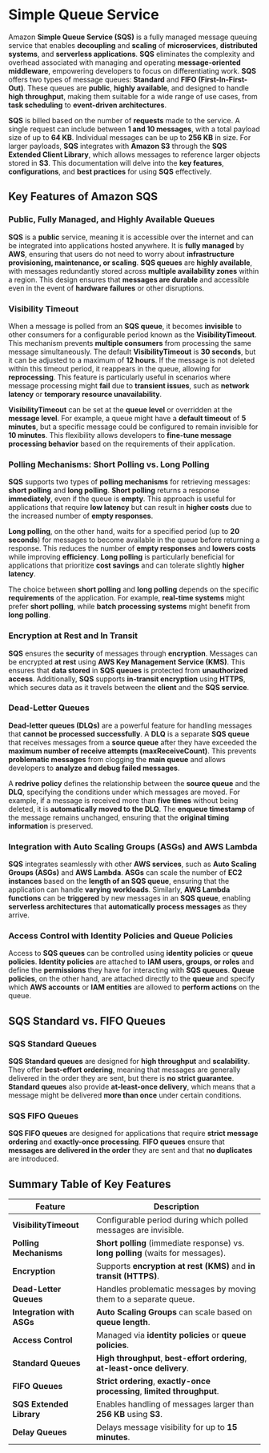# Simple Queue Service

Amazon **Simple Queue Service (SQS)** is a fully managed message queuing service that enables **decoupling** and **scaling** of **microservices**, **distributed systems**, and **serverless applications**. **SQS** eliminates the complexity and overhead associated with managing and operating **message-oriented middleware**, empowering developers to focus on differentiating work. **SQS** offers two types of message queues: **Standard** and **FIFO (First-In-First-Out)**. These queues are **public**, **highly available**, and designed to handle **high throughput**, making them suitable for a wide range of use cases, from **task scheduling** to **event-driven architectures**.

**SQS** is billed based on the number of **requests** made to the service. A single request can include between **1 and 10 messages**, with a total payload size of up to **64 KB**. Individual messages can be up to **256 KB** in size. For larger payloads, **SQS** integrates with **Amazon S3** through the **SQS Extended Client Library**, which allows messages to reference larger objects stored in **S3**. This documentation will delve into the **key features**, **configurations**, and **best practices** for using **SQS** effectively.

## Key Features of Amazon SQS

### Public, Fully Managed, and Highly Available Queues

**SQS** is a **public** service, meaning it is accessible over the internet and can be integrated into applications hosted anywhere. It is **fully managed** by **AWS**, ensuring that users do not need to worry about **infrastructure provisioning, maintenance, or scaling**. **SQS queues** are **highly available**, with messages redundantly stored across **multiple availability zones** within a region. This design ensures that **messages are durable** and accessible even in the event of **hardware failures** or other disruptions.

### Visibility Timeout

When a message is polled from an **SQS queue**, it becomes **invisible** to other consumers for a configurable period known as the **VisibilityTimeout**. This mechanism prevents **multiple consumers** from processing the same message simultaneously. The default **VisibilityTimeout** is **30 seconds**, but it can be adjusted to a maximum of **12 hours**. If the message is not deleted within this timeout period, it reappears in the queue, allowing for **reprocessing**. This feature is particularly useful in scenarios where message processing might **fail** due to **transient issues**, such as **network latency** or **temporary resource unavailability**.

**VisibilityTimeout** can be set at the **queue level** or overridden at the **message level**. For example, a queue might have a **default timeout** of **5 minutes**, but a specific message could be configured to remain invisible for **10 minutes**. This flexibility allows developers to **fine-tune message processing behavior** based on the requirements of their application.

### Polling Mechanisms: Short Polling vs. Long Polling

**SQS** supports two types of **polling mechanisms** for retrieving messages: **short polling** and **long polling**. **Short polling** returns a response **immediately**, even if the queue is **empty**. This approach is useful for applications that require **low latency** but can result in **higher costs** due to the increased number of **empty responses**.

**Long polling**, on the other hand, waits for a specified period (up to **20 seconds**) for messages to become available in the queue before returning a response. This reduces the number of **empty responses** and **lowers costs** while improving **efficiency**. **Long polling** is particularly beneficial for applications that prioritize **cost savings** and can tolerate slightly **higher latency**.

The choice between **short polling** and **long polling** depends on the specific **requirements** of the application. For example, **real-time systems** might prefer **short polling**, while **batch processing systems** might benefit from **long polling**.

### Encryption at Rest and In Transit

**SQS** ensures the **security** of messages through **encryption**. Messages can be encrypted **at rest** using **AWS Key Management Service (KMS)**. This ensures that **data stored** in **SQS queues** is protected from **unauthorized access**. Additionally, **SQS** supports **in-transit encryption** using **HTTPS**, which secures data as it travels between the **client** and the **SQS service**.

### Dead-Letter Queues

**Dead-letter queues (DLQs)** are a powerful feature for handling messages that **cannot be processed successfully**. A **DLQ** is a separate **SQS queue** that receives messages from a **source queue** after they have exceeded the **maximum number of receive attempts (maxReceiveCount)**. This prevents **problematic messages** from clogging the **main queue** and allows developers to **analyze and debug failed messages**.

A **redrive policy** defines the relationship between the **source queue** and the **DLQ**, specifying the conditions under which messages are moved. For example, if a message is received more than **five times** without being deleted, it is **automatically moved to the DLQ**. The **enqueue timestamp** of the message remains unchanged, ensuring that the **original timing information** is preserved.

### Integration with Auto Scaling Groups (ASGs) and AWS Lambda

**SQS** integrates seamlessly with other **AWS services**, such as **Auto Scaling Groups (ASGs)** and **AWS Lambda**. **ASGs** can scale the number of **EC2 instances** based on the **length of an SQS queue**, ensuring that the application can handle **varying workloads**. Similarly, **AWS Lambda functions** can be **triggered** by new messages in an **SQS queue**, enabling **serverless architectures** that **automatically process messages** as they arrive.

### Access Control with Identity Policies and Queue Policies

Access to **SQS queues** can be controlled using **identity policies** or **queue policies**. **Identity policies** are attached to **IAM users, groups, or roles** and define the **permissions** they have for interacting with **SQS queues**. **Queue policies**, on the other hand, are attached directly to the **queue** and specify which **AWS accounts** or **IAM entities** are allowed to **perform actions** on the queue.

## SQS Standard vs. FIFO Queues

### SQS Standard Queues

**SQS Standard queues** are designed for **high throughput** and **scalability**. They offer **best-effort ordering**, meaning that messages are generally delivered in the order they are sent, but there is **no strict guarantee**. **Standard queues** also provide **at-least-once delivery**, which means that a message might be delivered **more than once** under certain conditions.

### SQS FIFO Queues

**SQS FIFO queues** are designed for applications that require **strict message ordering** and **exactly-once processing**. **FIFO queues** ensure that **messages are delivered in the order** they are sent and that **no duplicates** are introduced.

## Summary Table of Key Features

| **Feature**               | **Description**                                                                   |
| ------------------------- | --------------------------------------------------------------------------------- |
| **VisibilityTimeout**     | Configurable period during which polled messages are invisible.                   |
| **Polling Mechanisms**    | **Short polling** (immediate response) vs. **long polling** (waits for messages). |
| **Encryption**            | Supports **encryption at rest (KMS)** and **in transit (HTTPS)**.                 |
| **Dead-Letter Queues**    | Handles problematic messages by moving them to a separate queue.                  |
| **Integration with ASGs** | **Auto Scaling Groups** can scale based on **queue length**.                      |
| **Access Control**        | Managed via **identity policies** or **queue policies**.                          |
| **Standard Queues**       | **High throughput**, **best-effort ordering**, **at-least-once delivery**.        |
| **FIFO Queues**           | **Strict ordering**, **exactly-once processing**, **limited throughput**.         |
| **SQS Extended Library**  | Enables handling of messages larger than **256 KB** using **S3**.                 |
| **Delay Queues**          | Delays message visibility for up to **15 minutes**.                               |
